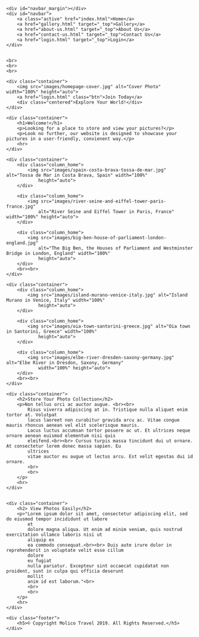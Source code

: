 <!DOCTYPE html>
<html lang="en">

<head>
    <meta charset="utf-8">
    <title>Molico Destinations - Explore Your World!</title>
    <link rel="stylesheet" href="style.css">
</head>

<body>

    <div id="navbar_margin"></div>
    <div id="navbar">
        <a class="active" href="index.html">Home</a>
        <a href="gallery.html" target="_top">Gallery</a>
        <a href="about-us.html" target="_top">About Us</a>
        <a href="contact-us.html" target="_top">Contact Us</a>
        <a href="login.html" target="_top">Login</a>
    </div>


    <br>
    <br>
    <br>

    <div class="container">
        <img src="images/homepage-cover.jpg" alt="Cover Photo" width="100%" height="auto">
        <a href="login.html" class="btn">Join Today</a>
        <div class="centered">Explore Your World!</div>
    </div>

    <div class="container">
        <h1>Welcome!</h1>
        <p>Looking for a place to store and view your pictures?</p>
        <p>Look no further, our website is designed to showcase your pictures in a user-friendly, convienent way.</p>
        <hr>
    </div>

    <div class="container">
        <div class="column_home">
            <img src="images/spain-costa-brava-tossa-de-mar.jpg" alt="Tossa de Mar in Costa Brava, Spain" width="100%"
                height="auto">
        </div>

        <div class="column_home">
            <img src="images/river-seine-and-eiffel-tower-paris-france.jpg"
                alt="River Seine and Eiffel Tower in Paris, France" width="100%" height="auto">
        </div>

        <div class="column_home">
            <img src="images/big-ben-house-of-parliament-london-england.jpg"
                alt="The Big Ben, the Houses of Parliament and Westminster Bridge in London, England" width="100%"
                height="auto">
        </div>
        <br><br>
    </div>

    <div class="container">
        <div class="column_home">
            <img src="images/island-murano-venice-italy.jpg" alt="Island Murano in Venice, Italy" width="100%"
                height="auto">
        </div>

        <div class="column_home">
            <img src="images/oia-town-santorini-greece.jpg" alt="Oia town in Santorini, Greece" width="100%"
                height="auto">
        </div>

        <div class="column_home">
            <img src="images/elbe-river-dresden-saxony-germany.jpg" alt="Elbe River in Dresdon, Saxony, Germany"
                width="100%" height="auto">
        </div>
        <br><br>
    </div>

    <div class="container">
        <h2>Store Your Photo Collection</h2>
        <p>Non tellus orci ac auctor augue. <br><br>
            Risus viverra adipiscing at in. Tristique nulla aliquet enim tortor at. Volutpat
            lacus laoreet non curabitur gravida arcu ac. Vitae congue mauris rhoncus aenean vel elit scelerisque mauris.
            Lacus luctus accumsan tortor posuere ac ut. Et ultrices neque ornare aenean euismod elementum nisi quis
            eleifend.<br><br> Cursus turpis massa tincidunt dui ut ornare. At consectetur lorem donec massa sapien. Eu
            ultrices
            vitae auctor eu augue ut lectus arcu. Est velit egestas dui id ornare.
            <br>
            <br>
        </p>
        <hr>
    </div>


    <div class="container">
        <h2> View Photos Easily</h2>
        <p>"Lorem ipsum dolor sit amet, consectetur adipiscing elit, sed do eiusmod tempor incididunt ut labore
            et
            dolore magna aliqua. Ut enim ad minim veniam, quis nostrud exercitation ullamco laboris nisi ut
            aliquip ex
            ea commodo consequat.<br><br> Duis aute irure dolor in reprehenderit in voluptate velit esse cillum
            dolore
            eu fugiat
            nulla pariatur. Excepteur sint occaecat cupidatat non proident, sunt in culpa qui officia deserunt
            mollit
            anim id est laborum."<br>
            <br>
            <br>
        </p>
        <hr>
    </div>

    <div class="footer">
        <h5>© Copyright Molico Travel 2019. All Rights Reserved.</h5>
    </div>

</body>

</html>
